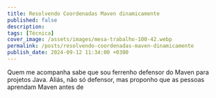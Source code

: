 ```yaml
---
title: Resolvendo Coordenadas Maven dinamicamente
published: false
description: 
tags: [Técnica]
cover_image: /assets/images/mesa-trabalho-100-42.webp
permalink: /posts/resolvendo-coordenadas-maven-dinamicamente
publish_date: 2024-09-12 11:34:00 +0300
---
```


Quem me acompanha sabe que sou ferrenho defensor do Maven para projetos Java. Aliás, não só defensor, mas proponho que as pessoas aprendam Maven antes de 
